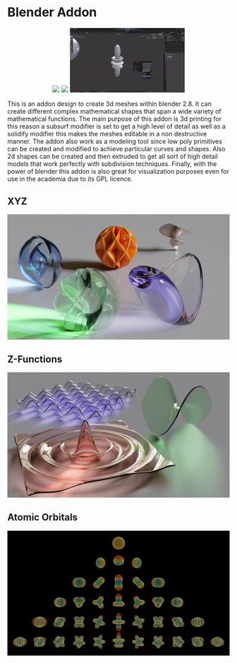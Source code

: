 # Blender Addon

<p align="center">
  <img width="260" src="images/first_part.gif">
  <img width="260" src="images/second_part.gif">
  <img width="260" src="images/third_part.gif">
</p>

This is an addon design to create 3d meshes within blender 2.8. It can create different complex mathematical shapes that span a wide variety of mathematical functions. The main purpose of this addon is 3d printing for this reason a subsurf modifier is set to get a high level of detail as well as a solidify modifier this makes the meshes editable in a non destructive manner. The addon also work as a modeling tool since low poly primitives can be created and modified to achieve particular curves and shapes. Also 2d shapes can be created and then extruded to get all sort of high detail models that work perfectly with subdivision techniques. Finally, with the power of blender this addon is also great for visualization purposes even for use in the academia due to its GPL licence. 

## XYZ

<p align="center">
  <img width="800" src="/images/xyz.png">
</p>


## Z-Functions

<p align="center">
  <img width="800" src="images/z_function.png">
</p>

## Atomic Orbitals

<p align="center">
  <img width="800" src="images/orbitals.png">
</p>

